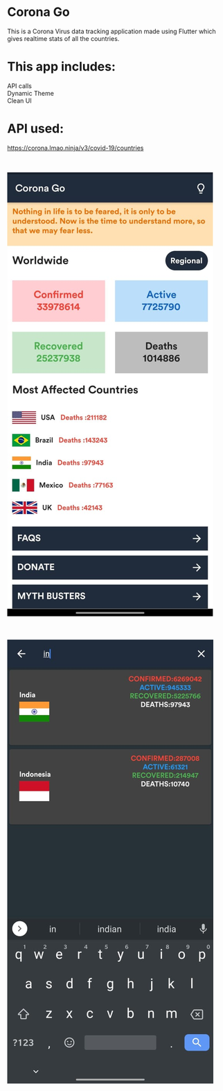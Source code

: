 # Corona Go
This is a Corona Virus data tracking application made using Flutter which gives realtime stats of all the countries.

# This app includes:
API calls<br/>
Dynamic Theme<br/>
Clean UI<br/>

# API used:
https://corona.lmao.ninja/v3/covid-19/countries
<br/>
<br/>
<br/>

![Light Mode](assets/preview_light.jpeg)
<br/>
<br/>
<br/>
<br/>
![Dark Mode](assets/preview_dark.jpeg)
